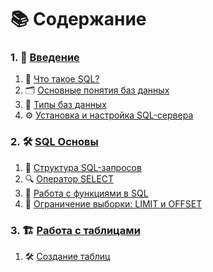 # 📚 Содержание

### 1. 🏁 [Введение](001.%20Introduction)
1. 📖 [Что такое SQL?](001.%20Introduction/001.%20what-is-sql)
2. 🗂️ [Основные понятия баз данных](001.%20Introduction/002.%20database_basics)
3. 🔄 [Типы баз данных](001.%20Introduction/003.%20database_types)
4. ⚙️ [Установка и настройка SQL-сервера](001.%20Introduction//004.%20sql_server_setup)

### 2. 🛠️ [SQL Основы](002.%20SQL-Basics)
1. 📝 [Структура SQL-запросов](002.%20SQL-Basics/001.%20sql_query_structure)
2. 🔍 [Оператор SELECT](002.%20SQL-Basics/002.%20sql_data_selection)
3. 🔢 [Работа с функциями в SQL](002.%20working-with-sql-functions)
4. 🚦 [Ограничение выборки: LIMIT и OFFSET](002.%20SQL-Basics/004.%20limit_offset)

### 3. 🏗️ [Работа с таблицами](003.%20Working-with-tables)
1. 🛠️ [Создание таблиц](003.%20Working-with-tables/001.%20create-table)
